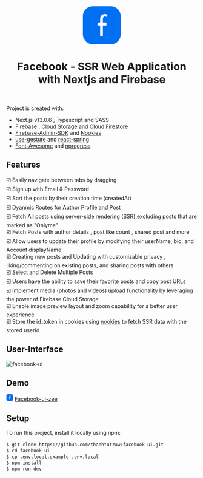 
<div align="center">
<img src="public/logo.svg" width="100" height="100" alt="logo" title="logo" /></div>
<h1 align="center" >Facebook - SSR Web Application with Nextjs and Firebase</h1>
<br />

Project is created with:
* Next.js v13.0.6 , Typescript and SASS
* Firebase , [Cloud Storage](https://firebase.google.com/docs/storage/web/start) and [Cloud Firestore](https://firebase.google.com/docs/firestore)
* [Firebase-Admin-SDK](https://www.npmjs.com/package/firebase-admin) and [Nookies](https://www.npmjs.com/package/nookies)
* [use-gesture](https://www.npmjs.com/package/@use-gesture/react) and [react-spring](https://www.npmjs.com/package/react-spring)
* [Font-Awesome](https://fontawesome.com) and [nprogress](https://www.npmjs.com/package/nprogress)

## Features
:ballot_box_with_check:	Easily navigate between tabs by dragging \
:ballot_box_with_check:	Sign up with Email & Password \
:ballot_box_with_check:	Sort the posts by their creation time (createdAt)\
:ballot_box_with_check:	Dyanmic Routes for Author Profile and Post \
:ballot_box_with_check:	Fetch All posts using server-side rendering (SSR),excluding posts that are marked as "Onlyme" \
:ballot_box_with_check:	Fetch Posts with author details , post like count , shared post and more \
:ballot_box_with_check:	Allow users to update their profile by modifying their userName, bio, and Account displayName \
:ballot_box_with_check: Creating new posts and Updating with customizable privacy , liking/commenting on existing posts, and sharing posts with others \
:ballot_box_with_check:	Select and Delete Multiple Posts\
:ballot_box_with_check:	Users have the ability to save their favorite posts and copy post URLs \
:ballot_box_with_check:	Implement media (photos and videos) upload functionality by leveraging the power of Firebase Cloud Storage \
:ballot_box_with_check: Enable image preview layout and zoom capability for a better user experience \
:ballot_box_with_check:	Store the id_token in cookies using [nookies](https://www.npmjs.com/package/nookies) to fetch SSR data with the stored userId

## User-Interface
![facebook-ui](https://github.com/thanhtutzaw/facebook-ui/assets/71011043/aebfa8bd-d6d4-4879-8074-023d83647ab4)

## Demo
<img src="public/logo.svg" width="18" height="18" alt="logo" title="logo" />  [Facebook-ui-zee](https://facebook-ui-zee.vercel.app/)

## Setup
To run this project, install it locally using npm:

```
$ git clone https://github.com/thanhtutzaw/facebook-ui.git
$ cd facebook-ui
$ cp .env.local.example .env.local
$ npm install
$ npm run dev
```
